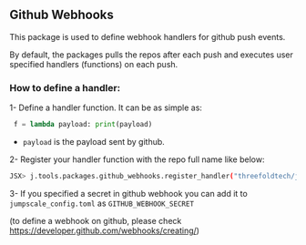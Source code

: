## Github Webhooks

This package is used to define webhook handlers for github push events.

By default, the packages pulls the repos after each push and executes user specified handlers (functions) on each push.

### How to define a handler:
1- Define a handler function. It can be as simple as: 
```python
 f = lambda payload: print(payload)
```
- ```payload``` is the payload sent by github.

2- Register your handler function with the repo full name like below:
```bash
JSX> j.tools.packages.github_webhooks.register_handler("threefoldtech/jumpscaleX_core", f)
```

3- If you specified a secret in github webhook you can add it to ```jumpscale_config.toml``` as ```GITHUB_WEBHOOK_SECRET```


(to define a webhook on github, please check https://developer.github.com/webhooks/creating/)